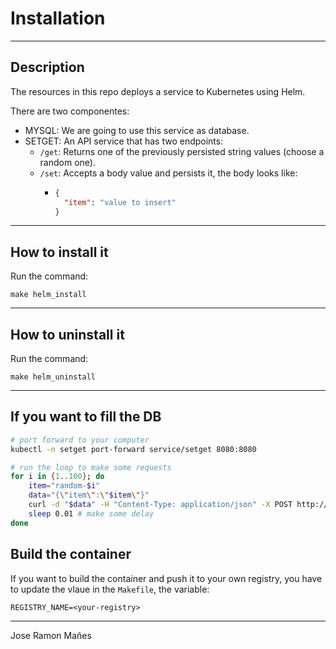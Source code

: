 # Installation

---

## Description

The resources in this repo deploys a service to Kubernetes using Helm.

There are two componentes:
- MYSQL: We are going to use this service as database.
- SETGET: An API service that has two endpoints:
  - `/get`: Returns one of the previously persisted string values (choose a random one).
  - `/set`: Accepts a body value and persists it, the body looks like:
    - ```json
      {
        "item": "value to insert"
      }
      ```
      
---

## How to install it

Run the command:

```make
make helm_install
```

---

## How to uninstall it

Run the command:

```make
make helm_uninstall
```

---

## If you want to fill the DB

```bash
# port forward to your computer
kubectl -n setget port-forward service/setget 8080:8080

# run the loop to make some requests
for i in {1..100}; do
    item="random-$i"
    data="{\"item\":\"$item\"}"
    curl -d "$data" -H "Content-Type: application/json" -X POST http://localhost:8080/set
    sleep 0.01 # make some delay
done

```


## Build the container

If you want to build the container and push it to your own registry, you have to update the vlaue in the `Makefile`, the variable:
```
REGISTRY_NAME=<your-registry>
```

---


Jose Ramon Mañes